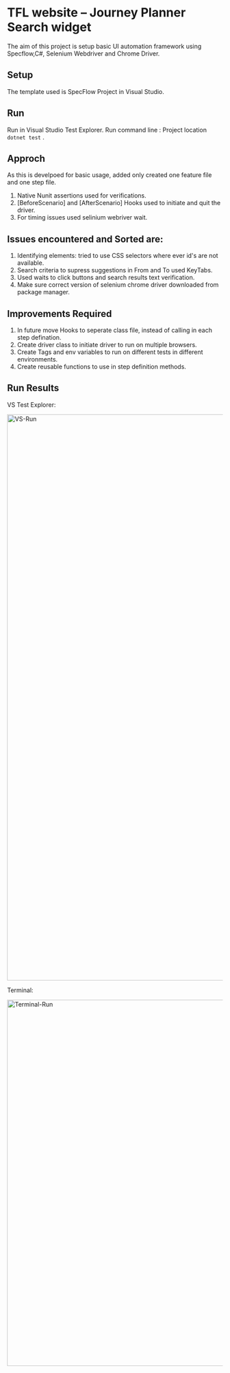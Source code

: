 # TFL website – Journey Planner Search widget

The aim of this project is setup basic UI automation framework using Specflow,C#, Selenium Webdriver and Chrome Driver.

## Setup
The template used is SpecFlow Project in Visual Studio.

## Run
Run in Visual Studio Test Explorer.
Run command line : Project location `dotnet test` .

## Approch

As this is develpoed for basic usage, added only created one feature file and one step file.
1) Native Nunit assertions used for verifications.
2) [BeforeScenario] and [AfterScenario] Hooks used to initiate and quit the driver.
3) For timing issues used selinium webriver wait.

## Issues encountered and Sorted are:
1) Identifying elements: tried to use CSS selectors where ever id's are not available.
2) Search criteria to supress  suggestions in From and To used KeyTabs.
3) Used waits to click buttons and search results text verification.
4) Make sure correct version of selenium chrome driver downloaded from package manager.

## Improvements Required 
1) In future move Hooks to seperate class file, instead of calling in each step defination.
2) Create driver class to initiate driver to run on multiple browsers.
3) Create Tags and env variables to run on different tests in different environments.
4) Create reusable functions to use in step definition methods.

## Run Results

VS Test Explorer:

<img width="1320" alt="VS-Run" src="https://user-images.githubusercontent.com/30834324/123092721-b2e10500-d422-11eb-92b7-03157961eadf.png">

Terminal:

<img width="854" alt="Terminal-Run" src="https://user-images.githubusercontent.com/30834324/123092764-bf655d80-d422-11eb-9417-08b7fddf06db.png">

